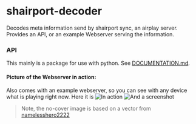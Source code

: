# shairport-decoder
Decodes meta information send by shairport sync, an airplay server. Provides an API, or an example Webserver serving the information.

### API
This mainly is a package for use with python.
See [DOCUMENTATION.md](DOCUMENTATION.md).

#### Picture of the Webserver in action:
Also comes with an example webserver, so you can see with any device what is playing right now.
Here it is 
![In action](https://cloud.githubusercontent.com/assets/2737108/9837716/b0699d6e-5a48-11e5-8c76-76ae1b737486.jpg)
![And a screenshot](https://cloud.githubusercontent.com/assets/2737108/9837783/d1854cda-5a4a-11e5-84e0-6d7199eaa3cb.png)

> Note, the no-cover image is based on a vector from [namelesshero2222](http://namelesshero2222.deviantart.com/art/Vinyl-Scratch-DJ-Pon3-296733837)
